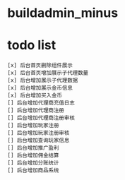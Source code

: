 # buildadmin_minus
# todo list
    [x] 后台首页删除组件展示
    [x] 后台首页增加展示子代理数量
    [x] 后台增加展示子代理数据
    [x] 后台增加展示金币信息
    [x] 后台增加买入金币
    [] 后台增加代理商充值日志
    [] 后台增加代理商注册
    [] 后台增加代理商注册审核
    [] 后台增加玩家注册
    [] 后台增加玩家注册审核
    [] 后台增加查询玩家信息
    [] 后台增加推广盈利
    [] 后台增加佣金结算
    [] 后台增加分账统计
    [] 后台增加商品系统
  